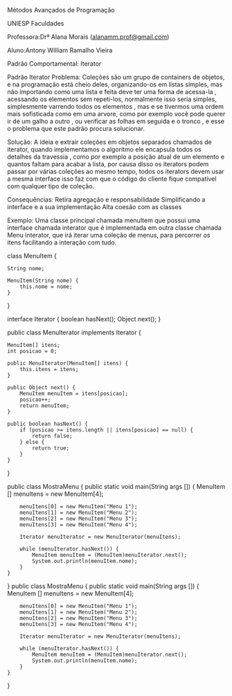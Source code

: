 

Métodos Avançados de Programação

UNIESP Faculdades



Professora:Drª Alana Morais (alanamm.prof@gmail.com)



Aluno:Antony William Ramalho Vieira

Padrão Comportamental:
Iterator

Padrão Iterator
Problema:
Coleções são um grupo de containers de objetos, e na programação está cheio deles, 
organizando-os em listas simples, mas não importando como uma lista e feita deve ter uma forma de acessa-la
, acessando os elementos sem repeti-los, normalmente isso seria simples, simplesmente varrendo todos os elementos
, mas e se tivermos uma ordem mais sofisticada como em uma arvore, como por exemplo você pode querer ir de um galho a outro
, ou verificar as folhas em seguida e o tronco
, e esse o problema que este padrão procura solucionar.

Solução:
A ideia e extrair coleções em objetos separados chamados de iterator, quando implementamos o algoritmo ele encapsula todos os detalhes da travessia
, como por exemplo a posição atual de um elemento e quantos faltam para acabar a lista, por causa disso os iterators podem passar por várias coleções 
ao mesmo tempo, todos os iterators devem usar a mesma interface isso faz com que o código do cliente fique compatível com qualquer tipo de coleção.

Consequências:
Retira agregação e responsabilidade
Simplificando a interface e a sua implementação
Alta coesão com as classes

Exemplo:
Uma classe principal chamada menuItem que possui uma interface chamada interator que é implementada em outra classe chamada
Menu interator, que irá iterar uma coleção de menus, para percorrer os itens facilitando a interação com tudo.

class MenuItem {
 
    String nome;
     
    MenuItem(String nome) {
        this.nome = nome;
    }
     
}
 
interface Iterator {
    boolean hasNext();
    Object next();
}
 
public class MenuIterator implements Iterator {
 
    MenuItem[] itens;
    int posicao = 0;
     
    public MenuIterator(MenuItem[] itens) {
        this.itens = itens;
    }
     
    public Object next() {
        MenuItem menuItem = itens[posicao];
        posicao++;
        return menuItem;
    }
     
    public boolean hasNext() {
        if (posicao >= itens.length || itens[posicao] == null) {
            return false;
        } else {
            return true;
        }
    }
     
} 

public class MostraMenu {
    public static void main(String args []) {
        MenuItem [] menuItens = new MenuItem[4];
         
        menuItens[0] = new MenuItem("Menu 1");
        menuItens[1] = new MenuItem("Menu 2");
        menuItens[2] = new MenuItem("Menu 3");
        menuItens[3] = new MenuItem("Menu 4");
         
        Iterator menuIterator = new MenuIterator(menuItens);
         
        while (menuIterator.hasNext()) {
            MenuItem menuItem = (MenuItem)menuIterator.next();
            System.out.println(menuItem.nome);
        }
    }
}
public class MostraMenu {
    public static void main(String args []) {
        MenuItem [] menuItens = new MenuItem[4];
         
        menuItens[0] = new MenuItem("Menu 1");
        menuItens[1] = new MenuItem("Menu 2");
        menuItens[2] = new MenuItem("Menu 3");
        menuItens[3] = new MenuItem("Menu 4");
         
        Iterator menuIterator = new MenuIterator(menuItens);
         
        while (menuIterator.hasNext()) {
            MenuItem menuItem = (MenuItem)menuIterator.next();
            System.out.println(menuItem.nome);
        }
    }
}
